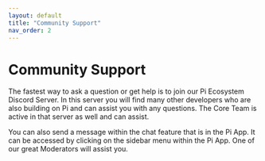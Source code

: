 ```yaml
---
layout: default
title: "Community Support"
nav_order: 2
---
```



# Community Support
The fastest way to ask a question or get help is to join our Pi Ecosystem Discord Server. In this server you will find many other developers who are also building on Pi and can assist you with any questions. The Core Team is active in that server as well and can assist. 

You can also send a message within the chat feature that is in the Pi App. It can be accessed by clicking on the sidebar menu within the Pi App. One of our great Moderators will assist you.